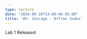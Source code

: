 ```yaml
---
type: lecture
date: "2024-09-10T14:00:00-05:00"
title: '#5: Storage - B+Tree Index'
---
```

Lab 1 Released
